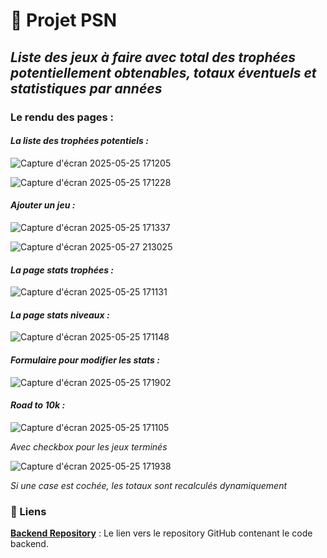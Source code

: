 # 🚀 Projet PSN

## _Liste des jeux à faire avec total des trophées potentiellement obtenables, totaux éventuels et statistiques par années_

### Le rendu des pages : 

#### _La liste des trophées potentiels :_

![Capture d'écran 2025-05-25 171205](https://github.com/user-attachments/assets/7e93ade4-724e-49cc-bdce-374ae6a1947f)

![Capture d'écran 2025-05-25 171228](https://github.com/user-attachments/assets/f2cfe891-3a02-48f9-90c7-320c2c2c8336)

#### _Ajouter un jeu :_

![Capture d'écran 2025-05-25 171337](https://github.com/user-attachments/assets/4a417986-b8dd-4512-95c5-dee955a01cdc)

![Capture d'écran 2025-05-27 213025](https://github.com/user-attachments/assets/619d80e6-dd81-4062-9723-ddbc763747f2)

#### _La page stats trophées :_

![Capture d'écran 2025-05-25 171131](https://github.com/user-attachments/assets/90d24146-12a7-423e-a672-4d044a35e926)

#### _La page stats niveaux :_

![Capture d'écran 2025-05-25 171148](https://github.com/user-attachments/assets/77fe866b-a201-48f3-8630-bd87333e8045)

#### _Formulaire pour modifier les stats :_

![Capture d'écran 2025-05-25 171902](https://github.com/user-attachments/assets/084feaaa-6062-4457-a3bb-30a9ea825b18)

#### _Road to 10k :_

![Capture d'écran 2025-05-25 171105](https://github.com/user-attachments/assets/3dbbf790-067c-4e42-9524-68a433d1660e)

_Avec checkbox pour les jeux terminés_

![Capture d'écran 2025-05-25 171938](https://github.com/user-attachments/assets/ed3e596c-e492-43b2-93b4-b4c77896954a)

_Si une case est cochée, les totaux sont recalculés dynamiquement_

### 🔗 Liens

**[Backend Repository](https://github.com/cedric-chimot/psn-back)** : Le lien vers le repository GitHub contenant le code backend.
